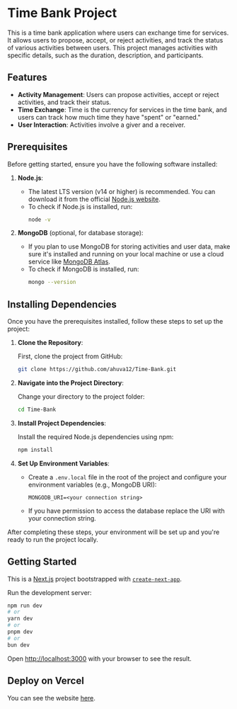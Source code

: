 # Time Bank Project

This is a time bank application where users can exchange time for services. It allows users to propose, accept, or reject activities, and track the status of various activities between users. This project manages activities with specific details, such as the duration, description, and participants.

## Features
- **Activity Management**: Users can propose activities, accept or reject activities, and track their status.
- **Time Exchange**: Time is the currency for services in the time bank, and users can track how much time they have "spent" or "earned."
- **User Interaction**: Activities involve a giver and a receiver.

## Prerequisites

Before getting started, ensure you have the following software installed:

1. **Node.js**:
   - The latest LTS version (v14 or higher) is recommended. You can download it from the official [Node.js website](https://nodejs.org/).
   - To check if Node.js is installed, run:
     ```bash
     node -v
     ```

2. **MongoDB** (optional, for database storage):
   - If you plan to use MongoDB for storing activities and user data, make sure it's installed and running on your local machine or use a cloud service like [MongoDB Atlas](https://www.mongodb.com/cloud/atlas).
   - To check if MongoDB is installed, run:
     ```bash
     mongo --version
     ```



## Installing Dependencies

Once you have the prerequisites installed, follow these steps to set up the project:

1. **Clone the Repository**:

    First, clone the project from GitHub:
     ```bash
     git clone https://github.com/ahuva12/Time-Bank.git
     ```

2. **Navigate into the Project Directory**:

   Change your directory to the project folder:
     ```bash
     cd Time-Bank
     ```

3. **Install Project Dependencies**:
   
   Install the required Node.js dependencies using npm:
     ```bash
     npm install
     ```

4. **Set Up Environment Variables**:
   - Create a `.env.local` file in the root of the project and configure your environment variables (e.g., MongoDB URI):
     ```env
     MONGODB_URI=<your connection string>
     ```
   - If you have permission to access the database replace the URI with your connection string.

After completing these steps, your environment will be set up and you're ready to run the project locally.



## Getting Started

This is a [Next.js](https://nextjs.org) project bootstrapped with [`create-next-app`](https://nextjs.org/docs/app/api-reference/cli/create-next-app).

Run the development server:

```bash
npm run dev
# or
yarn dev
# or
pnpm dev
# or
bun dev
```

Open [http://localhost:3000](http://localhost:3000) with your browser to see the result.

## Deploy on Vercel

You can see the website [here](https://time-bank.vercel.app/).
